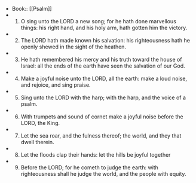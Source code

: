 - Book:: [[Psalm]]
- 1. O sing unto the LORD a new song; for he hath done marvellous things: his right hand, and his holy arm, hath gotten him the victory.
- 2. The LORD hath made known his salvation: his righteousness hath he openly shewed in the sight of the heathen.
- 3. He hath remembered his mercy and his truth toward the house of Israel: all the ends of the earth have seen the salvation of our God.
- 4. Make a joyful noise unto the LORD, all the earth: make a loud noise, and rejoice, and sing praise.
- 5. Sing unto the LORD with the harp; with the harp, and the voice of a psalm.
- 6. With trumpets and sound of cornet make a joyful noise before the LORD, the King.
- 7. Let the sea roar, and the fulness thereof; the world, and they that dwell therein.
- 8. Let the floods clap their hands: let the hills be joyful together
- 9. Before the LORD; for he cometh to judge the earth: with righteousness shall he judge the world, and the people with equity.
